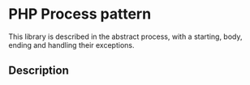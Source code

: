 # PHP Process pattern

This library is described in the abstract process, with a starting, body, ending and handling their exceptions.

## Description

